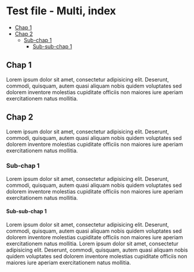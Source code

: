 # Test file - Multi, index

* [Chap 1](#chap-1)
* [Chap 2](#chap-2)
    * [Sub-chap 1](#sub-chap-1)
        * [Sub-sub-chap 1](#sub-sub-chap-1)

## Chap 1

Lorem ipsum dolor sit amet, consectetur adipisicing elit. Deserunt, commodi, quisquam, autem quasi aliquam nobis quidem voluptates sed dolorem inventore molestias cupiditate officiis non maiores iure aperiam exercitationem natus mollitia.

## Chap 2

Lorem ipsum dolor sit amet, consectetur adipisicing elit. Deserunt, commodi, quisquam, autem quasi aliquam nobis quidem voluptates sed dolorem inventore molestias cupiditate officiis non maiores iure aperiam exercitationem natus mollitia.

### Sub-chap 1

Lorem ipsum dolor sit amet, consectetur adipisicing elit. Deserunt, commodi, quisquam, autem quasi aliquam nobis quidem voluptates sed dolorem inventore molestias cupiditate officiis non maiores iure aperiam exercitationem natus mollitia.

#### Sub-sub-chap 1

Lorem ipsum dolor sit amet, consectetur adipisicing elit. Deserunt, commodi, quisquam, autem quasi aliquam nobis quidem voluptates sed dolorem inventore molestias cupiditate officiis non maiores iure aperiam exercitationem natus mollitia.
Lorem ipsum dolor sit amet, consectetur adipisicing elit. Deserunt, commodi, quisquam, autem quasi aliquam nobis quidem voluptates sed dolorem inventore molestias cupiditate officiis non maiores iure aperiam exercitationem natus mollitia.
